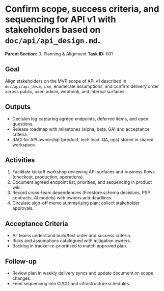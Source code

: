 # Confirm scope, success criteria, and sequencing for API v1 with stakeholders based on `doc/api/api_design.md`.

**Parent Section:** 0. Planning & Alignment
**Task ID:** 001

## Goal
Align stakeholders on the MVP scope of API v1 described in `doc/api/api_design.md`, enumerate assumptions, and confirm delivery order across public, user, admin, webhook, and internal surfaces.

## Outputs
- Decision log capturing agreed endpoints, deferred items, and open questions.
- Release roadmap with milestones (alpha, beta, GA) and acceptance criteria.
- RACI for API ownership (product, tech lead, QA, ops) stored in shared workspace.

## Activities
1. Facilitate kickoff workshop reviewing API surfaces and business flows (checkout, production, operations).
2. Document agreed endpoint list, priorities, and sequencing in product wiki.
3. Record cross-team dependencies (Firestore schema decisions, PSP contracts, AI models) with owners and deadlines.
4. Circulate sign-off memo summarizing plan; collect stakeholder approvals.

## Acceptance Criteria
- All teams understand build/test order and success criteria.
- Risks and assumptions catalogued with mitigation owners.
- Backlog in tracker re-prioritised to match approved plan.

## Follow-up
- Review plan in weekly delivery syncs and update document on scope changes.
- Feed sequencing into CI/CD and infrastructure schedules.
